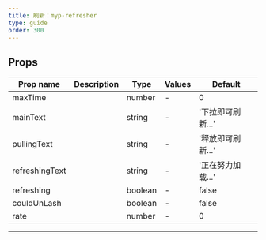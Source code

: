 ```yaml
---
title: 刷新：myp-refresher
type: guide
order: 300
---
```


## Props

| Prop name      | Description | Type    | Values | Default           |
| -------------- | ----------- | ------- | ------ | ----------------- |
| maxTime        |             | number  | -      | 0                 |
| mainText       |             | string  | -      | '下拉即可刷新...' |
| pullingText    |             | string  | -      | '释放即可刷新...' |
| refreshingText |             | string  | -      | '正在努力加载...' |
| refreshing     |             | boolean | -      | false             |
| couldUnLash    |             | boolean | -      | false             |
| rate           |             | number  | -      | 0                 |

---
